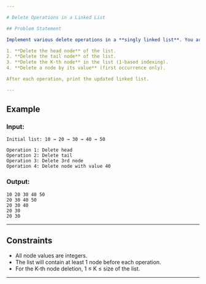 ```yaml
---

# Delete Operations in a Linked List

## Problem Statement

Implement various delete operations in a **singly linked list**. You are required to perform the following operations on a linked list:

1. **Delete the head node** of the list.
2. **Delete the tail node** of the list.
3. **Delete the K-th node** in the list (1-based indexing).
4. **Delete a node by its value** (first occurrence only).

After each operation, print the updated linked list.

---
```


## Example

### Input:

```
Initial list: 10 → 20 → 30 → 40 → 50

Operation 1: Delete head
Operation 2: Delete tail
Operation 3: Delete 3rd node
Operation 4: Delete node with value 40
```

### Output:

```
10 20 30 40 50
20 30 40 50
20 30 40
20 30
20 30
```

---

## Constraints

- All node values are integers.
- The list will contain at least 1 node before each operation.
- For the K-th node deletion, 1 ≤ K ≤ size of the list.

---
